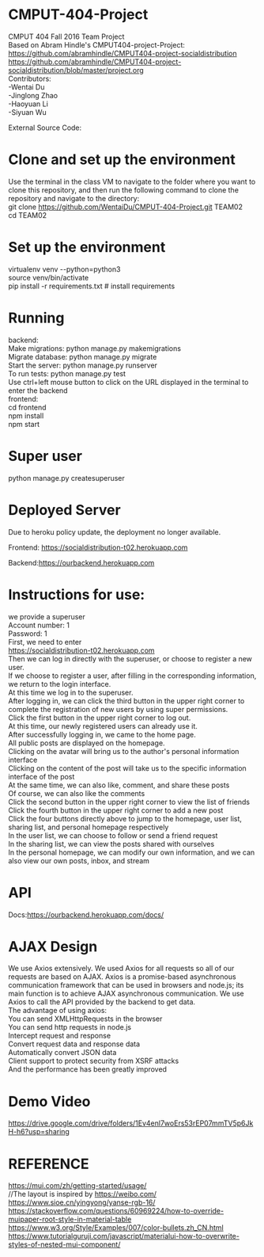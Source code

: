 # CMPUT-404-Project  
CMPUT 404 Fall 2016 Team Project  
Based on Abram Hindle's CMPUT404-project-Project: 
https://github.com/abramhindle/CMPUT404-project-socialdistribution  
 https://github.com/abramhindle/CMPUT404-project-socialdistribution/blob/master/project.org  
Contributors:  
-Wentai Du  
-Jinglong Zhao  
-Haoyuan Li  
-Siyuan Wu  
  
External Source Code:     

# Clone and set up the environment  
Use the terminal in the class VM to navigate to the folder where you want to clone this repository, and then run the following command to clone the repository and navigate to the directory:    
git clone https://github.com/WentaiDu/CMPUT-404-Project.git TEAM02  
cd TEAM02  
# Set up the environment    
virtualenv venv --python=python3  
source venv/bin/activate  
pip install -r requirements.txt # install requirements  

# Running
backend:  
Make migrations: python manage.py makemigrations  
Migrate database: python manage.py migrate  
Start the server: python manage.py runserver  
To run tests: python manage.py test  
Use ctrl+left mouse button to click on the URL displayed in the terminal to enter the backend  
frontend:  
cd frontend  
npm install  
npm start  
# Super user  
python manage.py createsuperuser  

# Deployed Server

Due to heroku policy update, the deployment no longer available.

Frontend: https://socialdistribution-t02.herokuapp.com

Backend:https://ourbackend.herokuapp.com


# Instructions for use:  
we provide a superuser  
Account number: 1  
Password: 1  
First, we need to enter  
https://socialdistribution-t02.herokuapp.com  
Then we can log in directly with the superuser, or choose to register a new user.  
If we choose to register a user, after filling in the corresponding information, we return to the login interface.  
At this time we log in to the superuser.  
After logging in, we can click the third button in the upper right corner to complete the registration of new users by using super permissions.  
Click the first button in the upper right corner to log out.  
At this time, our newly registered users can already use it.  
After successfully logging in, we came to the home page.  
All public posts are displayed on the homepage.  
Clicking on the avatar will bring us to the author's personal information interface  
Clicking on the content of the post will take us to the specific information interface of the post  
At the same time, we can also like, comment, and share these posts  
Of course, we can also like the comments  
Click the second button in the upper right corner to view the list of friends  
Click the fourth button in the upper right corner to add a new post  
Click the four buttons directly above to jump to the homepage, user list, sharing list, and personal homepage respectively  
In the user list, we can choose to follow or send a friend request  
In the sharing list, we can view the posts shared with ourselves  
In the personal homepage, we can modify our own information, and we can also view our own posts, inbox, and stream  

# API

Docs:https://ourbackend.herokuapp.com/docs/

# AJAX Design  
We use Axios extensively. We used Axios for all requests so all of our requests are based on AJAX. Axios is a promise-based asynchronous communication framework that can be used in browsers and node.js; its main function is to achieve AJAX asynchronous communication. We use Axios to call the API provided by the backend to get data.   
The advantage of using axios:  
You can send XMLHttpRequests in the browser  
You can send http requests in node.js  
Intercept request and response  
Convert request data and response data  
Automatically convert JSON data  
Client support to protect security from XSRF attacks  
And the performance has been greatly improved  

# Demo Video
https://drive.google.com/drive/folders/1Ev4enl7woErs53rEP07mmTV5p6JkH-h6?usp=sharing

# REFERENCE
https://mui.com/zh/getting-started/usage/  
//The layout is inspired by https://weibo.com/  
https://www.sioe.cn/yingyong/yanse-rgb-16/  
https://stackoverflow.com/questions/60969224/how-to-override-muipaper-root-style-in-material-table  
https://www.w3.org/Style/Examples/007/color-bullets.zh_CN.html  
https://www.tutorialguruji.com/javascript/materialui-how-to-overwrite-styles-of-nested-mui-component/  
